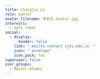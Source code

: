 ```yaml
---
title: Changjiu Li
role: master
avatar_filename: 李长久.avatar.jpg
interests:
  - Soft robot
social:
  - display:
      header: false
    link: " mailto contact sjtu.edu.cn  "
    icon: " envelope"
    icon_pack: fas
superuser: false
user_groups:
  - Master Alumni
---
```

